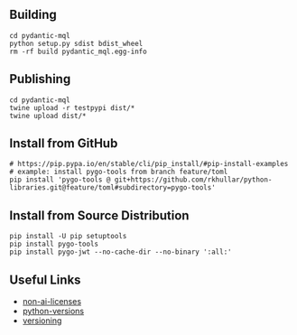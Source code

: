 ## Building
```shell
cd pydantic-mql
python setup.py sdist bdist_wheel
rm -rf build pydantic_mql.egg-info
```

## Publishing
```shell
cd pydantic-mql
twine upload -r testpypi dist/*
twine upload dist/*
```

## Install from GitHub
```shell
# https://pip.pypa.io/en/stable/cli/pip_install/#pip-install-examples
# example: install pygo-tools from branch feature/toml
pip install 'pygo-tools @ git+https://github.com/rkhullar/python-libraries.git@feature/toml#subdirectory=pygo-tools'
```

## Install from Source Distribution
```shell
pip install -U pip setuptools
pip install pygo-tools
pip install pygo-jwt --no-cache-dir --no-binary ':all:'
```

## Useful Links
- [non-ai-licenses]
- [python-versions]
- [versioning]

[non-ai-licenses]: https://github.com/non-ai-licenses/non-ai-licenses
[python-versions]: https://devguide.python.org/versions
[versioning]: https://packaging.python.org/en/latest/discussions/versioning
